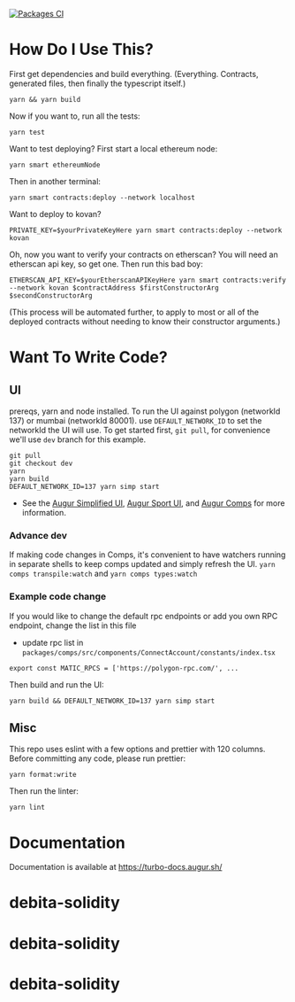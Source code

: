 [![Packages CI](https://github.com/AugurProject/turbo/actions/workflows/node.js.yml/badge.svg)](https://github.com/AugurProject/turbo/actions/workflows/node.js.yml)

# How Do I Use This?

First get dependencies and build everything.
(Everything. Contracts, generated files, then finally the typescript itself.)

```shell
yarn && yarn build
```

Now if you want to, run all the tests:

```shell
yarn test
```

Want to test deploying?
First start a local ethereum node:

```shell
yarn smart ethereumNode
```

Then in another terminal:

```shell
yarn smart contracts:deploy --network localhost
```

Want to deploy to kovan?

```shell
PRIVATE_KEY=$yourPrivateKeyHere yarn smart contracts:deploy --network kovan
```

Oh, now you want to verify your contracts on etherscan?
You will need an etherscan api key, so get one.
Then run this bad boy:

```shell
ETHERSCAN_API_KEY=$yourEtherscanAPIKeyHere yarn smart contracts:verify --network kovan $contractAddress $firstConstructorArg $secondConstructorArg
```

(This process will be automated further, to apply to most or all of the deployed contracts without needing to know their constructor arguments.)

# Want To Write Code?

## UI
 prereqs, yarn and node installed. 
 To run the UI against polygon (networkId 137) or mumbai (networkId 80001). use `DEFAULT_NETWORK_ID` to set the networkId the UI will use. To get started first, `git pull`, for convenience we'll use `dev` branch for this example.

```
git pull
git checkout dev
yarn
yarn build
DEFAULT_NETWORK_ID=137 yarn simp start
```

- See the [Augur Simplified UI](packages/simplified/README.md), [Augur Sport UI](packages/sport/README.md), and [Augur Comps](packages/comps/README.md) for more information.

### Advance dev
If making code changes in Comps, it's convenient to have watchers running in separate shells to keep comps updated and simply refresh the UI.
`yarn comps transpile:watch` and `yarn comps types:watch`

### Example code change
If you would like to change the default rpc endpoints or add you own RPC endpoint, change the list in this file
 - update rpc list in `packages/comps/src/components/ConnectAccount/constants/index.tsx`
 ```
 export const MATIC_RPCS = ['https://polygon-rpc.com/', ...
 ```
 
Then build and run the UI:
```
yarn build && DEFAULT_NETWORK_ID=137 yarn simp start
```
## Misc
This repo uses eslint with a few options and prettier with 120 columns.
Before committing any code, please run prettier:

```shell
yarn format:write
```

Then run the linter:

```shell
yarn lint
```

# Documentation

Documentation is available at https://turbo-docs.augur.sh/
# debita-solidity
# debita-solidity
# debita-solidity

